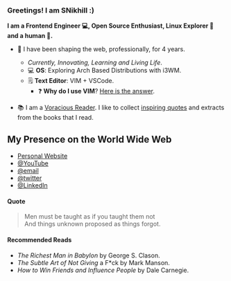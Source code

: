 ### Greetings! I am SNikhill :)

**I am a Frontend Engineer 💻, Open Source Enthusiast, Linux Explorer :penguin: and a human :man:.**

- :toolbox: I have been shaping the web, professionally, for 4 years.
  - _Currently, Innovating, Learning and Living Life_.
  - 💻 **OS**: Exploring Arch Based Distributions with i3WM.
  - 🗒️ **Text Editor**: VIM + VSCode.
    - ❓ **Why do I use VIM**? [Here is the answer](https://dev.to/snikhill/one-doesn-t-simply-exit-vim-jmo).

-  📚 I am a [Voracious Reader](#recommended-reads). I like to collect [inspiring quotes](#quote) and extracts from the books that I read.

## My Presence on the World Wide Web

- [Personal Website](https://snikhill.tech)
- [@YouTube](https://www.youtube.com/SNikhill)
- [@email](mailto:sethnikhil74@gmail.com)
- [@twitter](https://twitter.com/SethNikhill)
- [@LinkedIn](https://www.linkedin.com/in/snikhill)

#### Quote

<blockquote> 
  Men must be taught as if you taught them not <br />
  And things unknown proposed as things forgot.
</blockquote>

#### Recommended Reads

-   _The Richest Man in Babylon_ by George S. Clason.
-   _The Subtle Art of Not Giving_ a F\*ck by Mark Manson.
-   _How to Win Friends and Influence People_ by Dale Carnegie.

